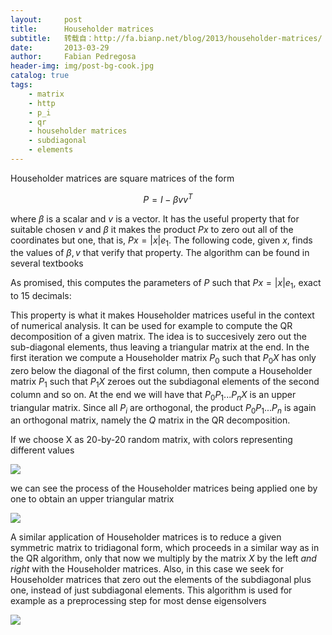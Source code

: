 ```yaml
---
layout:     post
title:      Householder matrices
subtitle:   转载自：http://fa.bianp.net/blog/2013/householder-matrices/
date:       2013-03-29
author:     Fabian Pedregosa
header-img: img/post-bg-cook.jpg
catalog: true
tags:
    - matrix
    - http
    - p_i
    - qr
    - householder matrices
    - subdiagonal
    - elements
---
```


Householder matrices are square matrices of the form

$$ P = I - \beta v v^T$$

where $\beta$ is a scalar and $v$ is a vector. It has the useful
property that for suitable chosen $v$ and $\beta$ it makes the product
$P x$ to zero out all of the coordinates but one, that is, $P x =
|x| e_1$. The following code, given $x$, finds the values of $\beta,
v$ that verify that property. The algorithm can be found in several
textbooks 

As promised, this computes the parameters of $P$ such that $P x = |x| e_1$,
exact to 15 decimals:

This property is what it makes Householder matrices useful in
the context of numerical analysis. It can be used for example to
compute the QR decomposition of a given matrix. The idea is to
succesively zero out the sub-diagonal elements, thus leaving a
triangular matrix at the end. In the first iteration we compute a
Householder matrix $P_0$ such that $P_0 X$ has only zero below the
diagonal of the first column, then compute a Householder matrix $P_1$
such that $P_1 X$ zeroes out the subdiagonal elements of the second
column and so on. At the end we will have that $P_0 P_1 ... P_n X$ is
an upper triangular matrix. Since all $P_i$ are orthogonal, the
product $P_0 P_1 ... P_n$ is again an orthogonal matrix, namely the
$Q$ matrix in the QR decomposition.

If we choose X as 20-by-20 random matrix, with colors representing
different values

![](http://fa.bianp.net/blog/static/images/2013/house_random.png)


we can see the process of the Householder matrices being applied one
by one to obtain an upper triangular matrix

![](http://fa.bianp.net/blog/static/images/2013/house.gif)


A similar application of Householder matrices is to reduce a given
symmetric matrix to tridiagonal form, which proceeds in a similar way
as in the QR algorithm, only that now we multiply by the matrix $X$ by
the left *and right* with the Householder matrices. Also, in this case
we seek for Householder matrices that zero out the elements of the
subdiagonal plus one, instead of just subdiagonal elements. This
algorithm is used for example as a preprocessing step for most dense
eigensolvers

![](http://fa.bianp.net/blog/static/images/2013/house_tridiag.gif)

